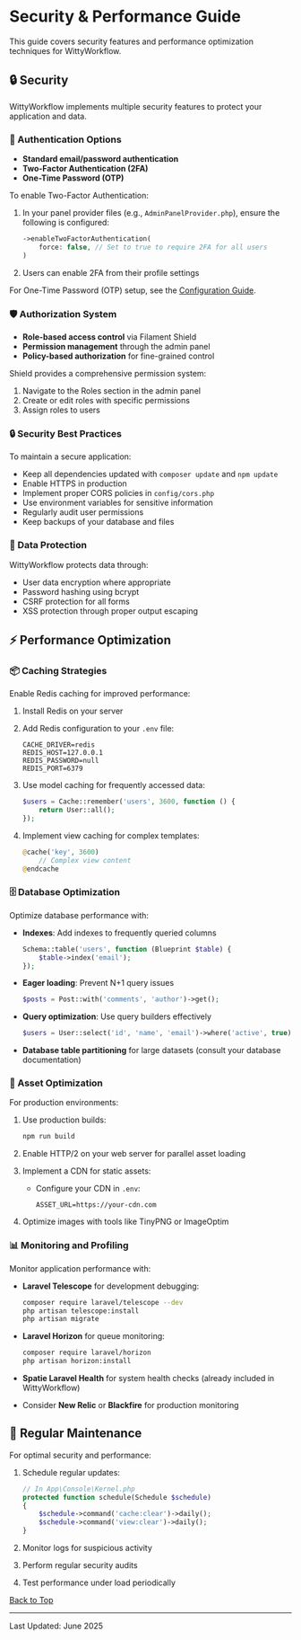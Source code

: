 # Security & Performance Guide

This guide covers security features and performance optimization techniques for WittyWorkflow.

## 🔒 Security

WittyWorkflow implements multiple security features to protect your application and data.

### 🔐 Authentication Options

- **Standard email/password authentication**
- **Two-Factor Authentication (2FA)**
- **One-Time Password (OTP)**

To enable Two-Factor Authentication:

1. In your panel provider files (e.g., `AdminPanelProvider.php`), ensure the following is configured:
   ```php
   ->enableTwoFactorAuthentication(
       force: false, // Set to true to require 2FA for all users
   )
   ```

2. Users can enable 2FA from their profile settings

For One-Time Password (OTP) setup, see the [Configuration Guide](../configuration/README.md#one-time-passwords-otp).

### 🛡️ Authorization System

- **Role-based access control** via Filament Shield
- **Permission management** through the admin panel
- **Policy-based authorization** for fine-grained control

Shield provides a comprehensive permission system:

1. Navigate to the Roles section in the admin panel
2. Create or edit roles with specific permissions
3. Assign roles to users

### 🔒 Security Best Practices

To maintain a secure application:

- Keep all dependencies updated with `composer update` and `npm update`
- Enable HTTPS in production
- Implement proper CORS policies in `config/cors.php`
- Use environment variables for sensitive information
- Regularly audit user permissions
- Keep backups of your database and files

### 🔏 Data Protection

WittyWorkflow protects data through:

- User data encryption where appropriate
- Password hashing using bcrypt
- CSRF protection for all forms
- XSS protection through proper output escaping

## ⚡ Performance Optimization

### 📦 Caching Strategies

Enable Redis caching for improved performance:

1. Install Redis on your server
2. Add Redis configuration to your `.env` file:
   ```
   CACHE_DRIVER=redis
   REDIS_HOST=127.0.0.1
   REDIS_PASSWORD=null
   REDIS_PORT=6379
   ```

3. Use model caching for frequently accessed data:
   ```php
   $users = Cache::remember('users', 3600, function () {
       return User::all();
   });
   ```

4. Implement view caching for complex templates:
   ```php
   @cache('key', 3600)
       // Complex view content
   @endcache
   ```

### 🗄️ Database Optimization

Optimize database performance with:

- **Indexes**: Add indexes to frequently queried columns
  ```php
  Schema::table('users', function (Blueprint $table) {
      $table->index('email');
  });
  ```

- **Eager loading**: Prevent N+1 query issues
  ```php
  $posts = Post::with('comments', 'author')->get();
  ```

- **Query optimization**: Use query builders effectively
  ```php
  $users = User::select('id', 'name', 'email')->where('active', true)->get();
  ```

- **Database table partitioning** for large datasets (consult your database documentation)

### 🚀 Asset Optimization

For production environments:

1. Use production builds:
   ```bash
   npm run build
   ```

2. Enable HTTP/2 on your web server for parallel asset loading

3. Implement a CDN for static assets:
   - Configure your CDN in `.env`:
     ```
     ASSET_URL=https://your-cdn.com
     ```

4. Optimize images with tools like TinyPNG or ImageOptim

### 📊 Monitoring and Profiling

Monitor application performance with:

- **Laravel Telescope** for development debugging:
  ```bash
  composer require laravel/telescope --dev
  php artisan telescope:install
  php artisan migrate
  ```

- **Laravel Horizon** for queue monitoring:
  ```bash
  composer require laravel/horizon
  php artisan horizon:install
  ```

- **Spatie Laravel Health** for system health checks (already included in WittyWorkflow)

- Consider **New Relic** or **Blackfire** for production monitoring

## 🔄 Regular Maintenance

For optimal security and performance:

1. Schedule regular updates:
   ```php
   // In App\Console\Kernel.php
   protected function schedule(Schedule $schedule)
   {
       $schedule->command('cache:clear')->daily();
       $schedule->command('view:clear')->daily();
   }
   ```

2. Monitor logs for suspicious activity

3. Perform regular security audits

4. Test performance under load periodically

[Back to Top](../../README.md)

---

Last Updated: June 2025
